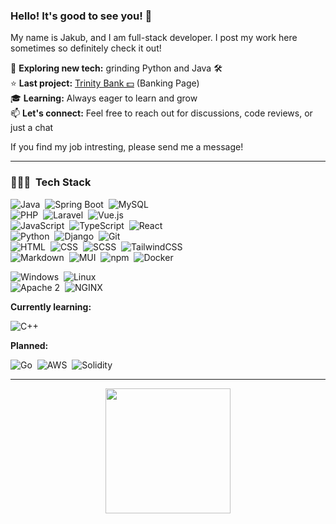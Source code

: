 
### Hello! It's good to see you! 👋

My name is Jakub, and I am full-stack developer. I post my work here sometimes so definitely check it out!

🚀 **Exploring new tech:** grinding Python and Java 🛠️\
⭐ **Last project:** [Trinity Bank 💵](https://github.com/bovvver/trinitybank) (Banking Page)\
🎓 **Learning:** Always eager to learn and grow\
📫 **Let's connect:** Feel free to reach out for discussions, code reviews, or just a chat

If you find my job intresting, please send me a message!
<hr>

### 👨🏻‍💻 &nbsp;Tech Stack

![Java](https://img.shields.io/badge/-Java-05122A?style=flat&logo=openJDK&logoColor=white)&nbsp;
![Spring Boot](https://img.shields.io/badge/-SpringBoot-05122A?style=flat&logo=SpringBoot)&nbsp;
![MySQL](https://img.shields.io/badge/-MySQL-05122A?style=flat&logo=MySQL&logoColor=white)\
![PHP](https://img.shields.io/badge/-php-05122A?style=flat&logo=php)&nbsp;
![Laravel](https://img.shields.io/badge/-Laravel-05122A?style=flat&logo=Laravel)&nbsp;
![Vue.js](https://img.shields.io/badge/-Vue.js-05122A?style=flat&logo=vue.js)\
![JavaScript](https://img.shields.io/badge/-JavaScript-05122A?style=flat&logo=JavaScript)&nbsp;
![TypeScript](https://img.shields.io/badge/-TypeScript-05122A?style=flat&logo=TypeScript)&nbsp;
![React](https://img.shields.io/badge/-React-05122A?style=flat&logo=React)\
![Python](https://img.shields.io/badge/-Python-05122A?style=flat&logo=Python)&nbsp;
![Django](https://img.shields.io/badge/-Django-05122A?style=flat&logo=Django)&nbsp;
![Git](https://img.shields.io/badge/-Git-05122A?style=flat&logo=git)\
![HTML](https://img.shields.io/badge/-HTML-05122A?style=flat&logo=HTML5)&nbsp;
![CSS](https://img.shields.io/badge/-CSS-05122A?style=flat&logo=CSS3&logoColor=1572B6)&nbsp;
![SCSS](https://img.shields.io/badge/-SCSS-05122A?style=flat&logo=SASS&logoColor=c14181)&nbsp;
![TailwindCSS](https://img.shields.io/badge/-Tailwind%20CSS-05122A?style=flat&logo=tailwindcss)\
![Markdown](https://img.shields.io/badge/-Markdown-05122A?style=flat&logo=markdown)&nbsp;
![MUI](https://img.shields.io/badge/-MUI-05122A?style=flat&logo=MUI)&nbsp;
![npm](https://img.shields.io/badge/-npm-05122A?style=flat&logo=npm)&nbsp;
![Docker](https://img.shields.io/badge/-Docker-05122A?style=flat&logo=Docker)

![Windows](https://img.shields.io/badge/-Windows-05122A?style=flat&logo=Windows)&nbsp;
![Linux](https://img.shields.io/badge/-Linux-05122A?style=flat&logo=Linux)\
![Apache 2](https://img.shields.io/badge/-Apache2-05122A?style=flat&logo=Apache)&nbsp;
![NGINX](https://img.shields.io/badge/-NGINX-05122A?style=flat&logo=NGINX)&nbsp;

**Currently learning:**

![C++](https://img.shields.io/badge/-C++-05122A?style=flat&logo=cplusplus)&nbsp;

**Planned:**

![Go](https://img.shields.io/badge/-Go-05122A?style=flat&logo=go)&nbsp;
![AWS](https://img.shields.io/badge/-AWS-05122A?style=flat&logo=Amazon&logoColor=white)&nbsp;
![Solidity](https://img.shields.io/badge/-Solidity-05122A?style=flat&logo=Solidity)&nbsp;
<hr>

<div align="center">
  <a href="https://github.com/anuraghazra/github-readme-stats">
    <img height=200 src="https://github-readme-stats.vercel.app/api/top-langs/?username=bovvver&layout=compact&theme=tokyonight&hide=scss,html,css,blade" />
  </a>
</div>




